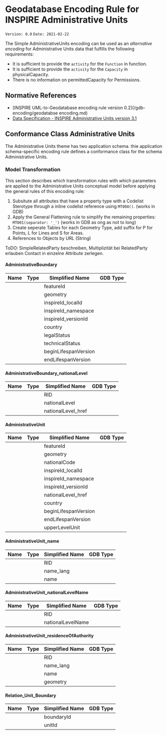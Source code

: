 # Geodatabase Encoding Rule for INSPIRE Administrative Units

`Version: 0.0`
`Date: 2021-02-22`

The Simple AdministrativeUnits encoding can be used as an *alternative encoding* for Administrative Units data that fulfills the following requirements:

* It is sufficient to provide the `activity` for the `Function` in function. 
* It is sufficient to provide the `activity` for the `Capacity` in physicalCapacity.  
* There is no information on permittedCapacity for Permissions.


## Normative References

* [INSPIRE UML-to-Geodatabase encoding rule version 0.2](/gdb-encoding/geodatabse encoding.md)
* [Data Specification - INSPIRE Administrative Units version 3.1](https://inspire.ec.europa.eu/Themes/114/2892)

## Conformance Class Administrative Units

The Administrative Units theme has two application schema. thie application schema-specific encoding rule defines a conformance class for the schema Administrative Units.

### Model Transformation

This section describes which transformation rules with which parameters are applied to the Administrative Units conceptual model before applying the general rules of this encoding rule:
 

1. Subsitute all attributes that have a property type with a Codelist Sterotype through a inline codelist reference using `MT008()`. (works in GDB)
2. Apply the General Flattening rule to simplify the remaining properties: `MT001(separator: '_')` (works in GDB as ong as not to long)
4. Create seperate Tables for each Geometry Type, add suffix for P for Points, L for Lines and S for Areas.
5. References to Objects by URL (String)


ToDO: 
SimpleRelatedParty beschreiben, Multiplizität bei RelatedParty erlauben
Contact in einzelne Attribute zerlegen.




#### AdministrativeBoundary

|Name|Type|Simplified Name|GDB Type|
|------|------|------|------|
|||featureId||
|||geometry||
|||inspireId_localId||
|||inspireId_namespace||
|||inspireId_versionId||
|||country||
|||legalStatus||
|||technicalStatus||
|||beginLifespanVersion||
|||endLifespanVersion||

#### AdministrativeBoundary_nationalLevel

|Name|Type|Simplified Name|GDB Type|
|------|------|------|------|
|||RID||
|||nationalLevel||
|||nationalLevel_href||

#### AdministrativeUnit

|Name|Type|Simplified Name|GDB Type|
|------|------|------|------|
|||featureId||
|||geometry||
|||nationalCode||
|||inspireId_localId||
|||inspireId_namespace||
|||inspireId_versionId||
|||nationalLevel_href||
|||country||
|||beginLifespanVersion||
|||endLifespanVersion||
|||upperLevelUnit||

#### AdministrativeUnit_name

|Name|Type|Simplified Name|GDB Type|
|------|------|------|------|
|||RID||
|||name_lang||
|||name||

#### AdministrativeUnit_nationalLevelName

|Name|Type|Simplified Name|GDB Type|
|------|------|------|------|
|||RID||
|||nationalLevelName||

#### AdministrativeUnit_residenceOfAuthority

|Name|Type|Simplified Name|GDB Type|
|------|------|------|------|
|||RID||
|||name_lang||
|||name||
|||geometry||

#### Relation_Unit_Boundary

|Name|Type|Simplified Name|GDB Type|
|------|------|------|------|
|||boundaryId||
|||unitId||
